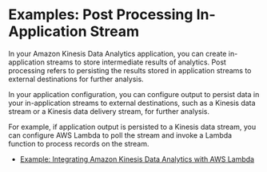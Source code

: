 # Examples: Post Processing In\-Application Stream<a name="app-stream-post-processing"></a>

In your Amazon Kinesis Data Analytics application, you can create in\-application streams to store intermediate results of analytics\. Post processing refers to persisting the results stored in application streams to external destinations for further analysis\. 

In your application configuration, you can configure output to persist data in your in\-application streams to external destinations, such as a Kinesis data stream or a Kinesis data delivery stream, for further analysis\. 

For example, if application output is persisted to a Kinesis data stream, you can configure AWS Lambda to poll the stream and invoke a Lambda function to process records on the stream\. 


+ [Example: Integrating Amazon Kinesis Data Analytics with AWS Lambda](aws-lambda-integration.md)